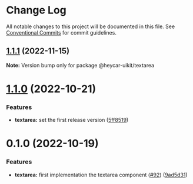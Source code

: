 # Change Log

All notable changes to this project will be documented in this file.
See [Conventional Commits](https://conventionalcommits.org) for commit guidelines.

## [1.1.1](https://github.com/hey-car/heycar-uikit/compare/@heycar-uikit/textarea@1.1.0...@heycar-uikit/textarea@1.1.1) (2022-11-15)

**Note:** Version bump only for package @heycar-uikit/textarea





# [1.1.0](https://github.com/hey-car/heycar-uikit/compare/@heycar-uikit/textarea@0.1.0...@heycar-uikit/textarea@1.1.0) (2022-10-21)


### Features

* **textarea:** set the first release version ([5ff8519](https://github.com/hey-car/heycar-uikit/commit/5ff851992f1ab33acda768c65b13b67c0f1e2ab1))





# 0.1.0 (2022-10-19)


### Features

* **textarea:** first implementation the textarea component ([#92](https://github.com/hey-car/heycar-uikit/issues/92)) ([9ad5d31](https://github.com/hey-car/heycar-uikit/commit/9ad5d31c0e5ad48b744e268137d259c4d4f13b48))

